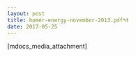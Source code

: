 ```yaml
---
layout: post
title: homer-energy-november-2013.pdf٩t
date: 2017-05-25
---
```


[mdocs_media_attachment]
